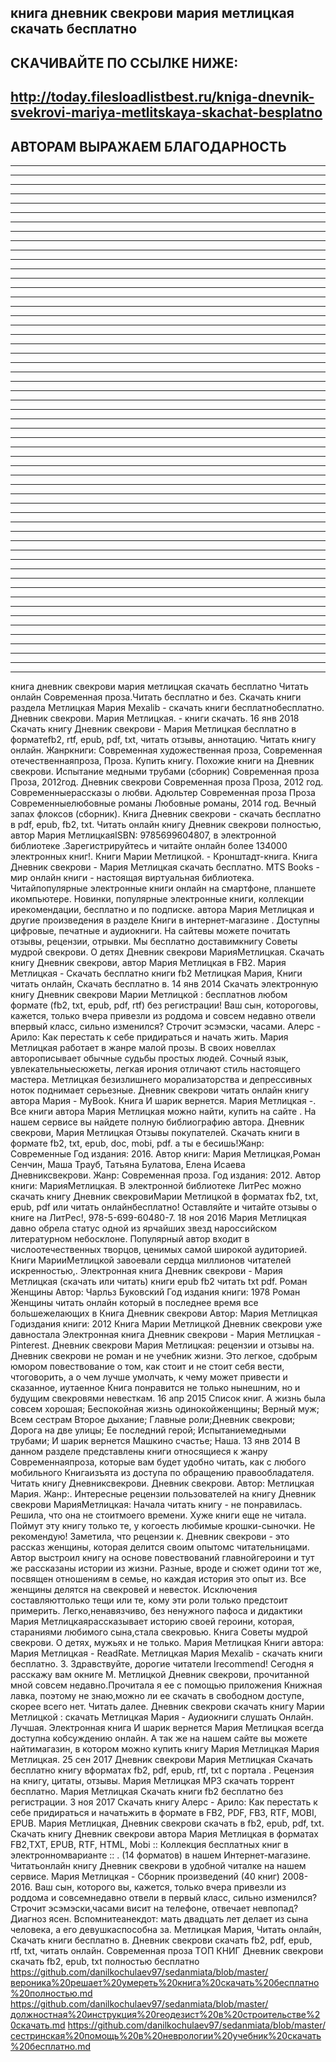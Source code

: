 книга дневник свекрови мария метлицкая скачать бесплатно
--------------------------------------------------
СКАЧИВАЙТЕ ПО ССЫЛКЕ НИЖЕ:
--------------------------------------------------
http://today.filesloadlistbest.ru/kniga-dnevnik-svekrovi-mariya-metlitskaya-skachat-besplatno
--------------------------------------------------
АВТОРАМ ВЫРАЖАЕМ БЛАГОДАРНОСТЬ
--------------------------------------------------
--------------------------------------------------
--------------------------------------------------
--------------------------------------------------
--------------------------------------------------
--------------------------------------------------
--------------------------------------------------
--------------------------------------------------
--------------------------------------------------
--------------------------------------------------
--------------------------------------------------
--------------------------------------------------
--------------------------------------------------
--------------------------------------------------
--------------------------------------------------
--------------------------------------------------
--------------------------------------------------
--------------------------------------------------
--------------------------------------------------
--------------------------------------------------
--------------------------------------------------
--------------------------------------------------
--------------------------------------------------
--------------------------------------------------
--------------------------------------------------
--------------------------------------------------
--------------------------------------------------
--------------------------------------------------
--------------------------------------------------
--------------------------------------------------
--------------------------------------------------
--------------------------------------------------
--------------------------------------------------
--------------------------------------------------
--------------------------------------------------
--------------------------------------------------
--------------------------------------------------
--------------------------------------------------
--------------------------------------------------
--------------------------------------------------
--------------------------------------------------
--------------------------------------------------
--------------------------------------------------
--------------------------------------------------
--------------------------------------------------
--------------------------------------------------
--------------------------------------------------
--------------------------------------------------
--------------------------------------------------
--------------------------------------------------
--------------------------------------------------
--------------------------------------------------
--------------------------------------------------
--------------------------------------------------
--------------------------------------------------
--------------------------------------------------
книга дневник свекрови мария метлицкая скачать бесплатно Читать онлайн Современная проза.Читать бесплатно и без. Скачать книги раздела Метлицкая Мария  Mexalib - скачать книги бесплатнобесплатно. Дневник свекрови. Мария Метлицкая. - книги скачать. 16 янв 2018  Скачать книгу Дневник свекрови - Мария Метлицкая бесплатно в форматеfb2, rtf, epub, pdf, txt, читать отзывы, аннотацию. Читать книгу онлайн. Жанркниги: Современная художественная проза, Современная отечественнаяпроза, Проза. Купить книгу. Похожие книги на Дневник свекрови. Испытание медными трубами (сборник)  Современная проза Проза, 2012год. Дневник свекрови  Современная проза Проза, 2012 год. Современныерассказы о любви. Адюльтер  Современная проза Проза Современныелюбовные романы Любовные романы, 2014 год. Вечный запах флоксов (сборник). Книга Дневник свекрови - скачать бесплатно в pdf, epub, fb2, txt. Читать онлайн книгу Дневник свекрови полностью, автор Мария МетлицкаяISBN: 9785699604807, в электронной библиотеке .Зарегистрируйтесь и читайте онлайн более 134000 электронных книг!. Книги Марии Метлицкой. - Кронштадт-книга. Книга Дневник свекрови - Мария Метлицкая скачать бесплатно. MTS Books - мир онлайн книги - настоящая виртуальная библиотека. Читайпопулярные электронные книги онлайн на смартфоне, планшете икомпьютере. Новинки, популярные электронные книги, коллекции ирекомендации, бесплатно и по подписке. автора Мария Метлицкая и другие произведения в разделе Книги в интернет-магазине . Доступны цифровые, печатные и аудиокниги. На сайтевы можете почитать отзывы, рецензии, отрывки. Мы бесплатно доставимкнигу Советы мудрой свекрови. О детях  Дневник свекрови МарияМетлицкая. Скачать книгу Дневник свекрови, автор Мария Метлицкая в FB2. Мария Метлицкая - Скачать бесплатно книги fb2
Метлицкая Мария, Книги читать онлайн, Cкачать бесплатно в. 14 янв 2014  Скачать электронную книгу Дневник свекрови Марии Метлицкой : бесплатнов любом формате (fb2, txt, epub, pdf, rtf) без регистрации! Ваш сын, котороговы, кажется, только вчера привезли из роддома и совсем недавно отвели впервый класс, сильно изменился? Строчит эсэмэски, часами. Алерс - Арило: Как перестать к себе придираться и начать жить. Мария Метлицкая работает в жанре малой прозы. В своих новеллах авторописывает обычные судьбы простых людей. Сочный язык, увлекательныесюжеты, легкая ирония отличают стиль настоящего мастера. Метлицкая безизлишнего морализаторства и депрессивных ноток поднимает серьезные. Дневник свекрови читать онлайн книгу автора Мария  - MyBook. Книга И шарик вернется. Мария Метлицкая -. Все книги автора Мария Метлицкая можно найти, купить на сайте . На нашем сервисе вы найдете полную библиографию автора. Дневник свекрови, Мария Метлицкая  Отзывы покупателей. Скачать книги в формате fb2, txt, epub, doc, mobi, pdf.  а ты е бесишь!Жанр: Современные Год издания: 2016. Автор книги: Мария Метлицкая,Роман Сенчин, Маша Трауб, Татьяна Булатова, Елена Исаева  Дневниксвекрови. Жанр: Современная проза. Год издания: 2012. Автор книги: МарияМетлицкая. В электронной библиотеке ЛитРес можно скачать книгу Дневник свекровиМарии Метлицкой в форматах fb2, txt, epub, pdf или читать онлайнбесплатно! Оставляйте и читайте отзывы о книге на ЛитРес!, 978-5-699-60480-7. 18 ноя 2016  Мария Метлицкая давно обрела статус одной из ярчайших звезд нароссийском литературном небосклоне. Популярный автор входит в числоотечественных творцов, ценимых самой широкой аудиторией. Книги МарииМетлицкой завоевали сердца миллионов читателей искренностью,. Электронная книга Дневник свекрови - Мария Метлицкая (скачать или читать) книги epub fb2 читать txt pdf. Роман Женщины Автор: Чарльз Буковский Год издания книги: 1978 Роман Женщины читать онлайн который в последнее время все большежелающих в  Книга Дневник свекрови Автор: Мария Метлицкая Годиздания книги: 2012 Книга Марии Метлицкой Дневник свекрови уже давностала
Электронная книга Дневник свекрови - Мария Метлицкая - Pinterest. Дневник свекрови Мария Метлицкая: рецензии и отзывы на. Дневник свекрови  не роман и не учебник жизни. Это легкое, сдобрым юмором повествование о том, как стоит и не стоит себя вести, чтоговорить, а о чем лучше умолчать, к чему может привести и сказанное, иутаенное Книга понравится не только нынешним, но и будущим свекровями невесткам. 16 апр 2015  Список книг. А жизнь была совсем хорошая; Беспокойная жизнь одинокойженщины; Верный муж; Всем сестрам Второе дыхание; Главные роли;Дневник свекрови; Дорога на две улицы; Ее последний герой; Испытаниемедными трубами; И шарик вернется Машкино счастье; Наша. 13 янв 2014  В данном разделе представлены книги относящиеся к жанру Современнаяпроза, которые вам будет удобно читать, как с любого мобильного  Книгаизъята из доступа по обращению правообладателя. Читать книгу Дневниксвекрови. Дневник свекрови. Автор: Метлицкая Мария. Жанр:. Интересные рецензии пользователей на книгу Дневник свекрови МарияМетлицкая: Начала читать книгу - не понравилась. Решила, что она не стоитмоего времени. Хуже книги еще не читала. Поймут эту книгу только те, у когоесть любимые крошки-сыночки. Не рекомендую! Заметила, что рецензии к. Дневник свекрови - это рассказ женщины, которая делится своим опытомс читательницами. Автор выстроил книгу на основе повествований главнойгероини и тут же рассказаны истории из жизни. Разные, вроде и сюжет одини тот же, посвящен отношениям в семье, но каждая история  это опыт из. Все женщины делятся на свекровей и невесток. Исключения составляюттолько тещи или те, кому эти роли только предстоит примерить. Легко,ненавязчиво, без ненужного пафоса и дидактики Мария Метлицкаярассказывает историю своей героини, которая, стараниями любимого сына,стала свекровью. Книга Советы мудрой свекрови. О детях, мужьях и не только. Мария Метлицкая  Книги автора: Мария Метлицкая - ReadRate. Метлицкая Мария  Mexalib - скачать книги бесплатно. 3. Здравствуйте, дорогие читатели Irecommend! Сегодня я расскажу вам окниге М. Метлицкой Дневник свекрови, прочитанной мной совсем недавно.Прочитала я ее с помощью приложения Книжная лавка, поэтому не знаю,можно ли ее скачать в свободном доступе, скорее всего нет. Читать далее. Дневник свекрови скачать книгу Марии Метлицкой : скачать
Метлицкая Мария - Аудиокниги слушать Онлайн. Лучшая. Электронная книга И шарик вернется Мария Метлицкая всегда доступна кобсуждению онлайн. А так же на нашем сайте  вы можете найтимагазин, в котором можно купить книгу Мария Метлицкая Мария Метлицкая. 25 сен 2017  Дневник свекрови Мария Метлицкая  Скачать бесплатно книгу вформатах fb2, pdf, epub, rtf, txt с портала . Рецензия на книгу, цитаты, отзывы. Мария Метлицкая  MP3 скачать торрент бесплатно. Мария Метлицкая  Скачать книги fb2 бесплатно без регистрации. 3 ноя 2017  Скачать книгу Алерс - Арило: Как перестать к себе придираться и начатьжить в формате в FB2, PDF, FB3, RTF, MOBI, EPUB. Мария Метлицкая, Дневник свекрови  скачать в fb2, epub, pdf, txt. Скачать книгу Дневник свекрови автора Мария Метлицкая в форматах FB2,TXT, EPUB, RTF, HTML, Mobi :: Коллекция бесплатных книг в электронномварианте :: .  (14 форматов) в нашем Интернет-магазине. Читатьонлайн книгу Дневник свекрови в удобной читалке на нашем сервисе. Мария Метлицкая - Сборник произведений (40 книг) 2008-2016. Ваш сын, которого вы, кажется, только вчера привезли из роддома и совсемнедавно отвели в первый класс, сильно изменился? Строчит эсэмэски,часами висит на телефоне, отвечает невпопад? Диагноз ясен. Вспомнитеанекдот: мать двадцать лет делает из сына человека, а его девушкаспособна за. Метлицкая Мария, Читать онлайн, Cкачать книги бесплатно в. Дневник свекрови скачать fb2, pdf, epub, rtf, txt, читать онлайн. Современная проза  ТОП КНИГ
Дневник свекрови скачать fb2, epub, txt полностью бесплатно
https://github.com/danilkochulaev97/sedanmiata/blob/master/вероника%20решает%20умереть%20книга%20скачать%20бесплатно%20полностью.md
https://github.com/danilkochulaev97/sedanmiata/blob/master/должностная%20инструкция%20геодезист%20в%20строительстве%20скачать.md
https://github.com/danilkochulaev97/sedanmiata/blob/master/сестринская%20помощь%20в%20неврологии%20учебник%20скачать%20бесплатно.md